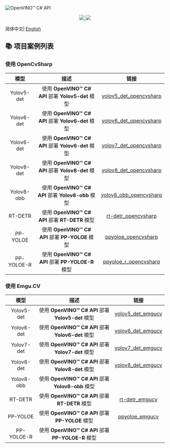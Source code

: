 ![OpenVINO™ C# API](https://socialify.git.ci/guojin-yan/OpenVINO-CSharp-API/image?description=1&descriptionEditable=💞%20OpenVINO%20wrapper%20for%20.NET💞%20&forks=1&issues=1&logo=https%3A%2F%2Fs2.loli.net%2F2023%2F01%2F26%2FylE1K5JPogMqGSW.png&name=1&owner=1&pattern=Circuit%20Board&pulls=1&stargazers=1&theme=Light)

<p align="center">    
    <a href="./LICENSE.txt">
        <img src="https://img.shields.io/github/license/guojin-yan/openvinosharp.svg">
    </a>    
    <a >
        <img src="https://img.shields.io/badge/Framework-.NET 8.0%2C%20.NET 6.0%2C%20.NET 5.0%2C%20.NET Framework 4.8%2C%20.NET Framework 4.7.2%2C%20.NET Framework 4.6%2C%20.NET Core 3.1-pink.svg">
    </a>    
</p>


简体中文| [English](README.md) 

## 📚 项目案例列表

### 使用 OpenCvSharp

|    模型    |                        描述                        |                             链接                             |
| :--------: | :------------------------------------------------: | :----------------------------------------------------------: |
| Yolov5-det | 使用 **OpenVINO™ C# API** 部署 **Yolov5-det** 模型 | [yolov5_det_opencvsharp](https://github.com/guojin-yan/OpenVINO-CSharp-API-Samples/tree/master/model_samples/yolov5/yolov5_det_opencvsharp) |
| Yolov6-det | 使用 **OpenVINO™ C# API** 部署 **Yolov6-det** 模型 | [yolov6_det_opencvsharp](https://github.com/guojin-yan/OpenVINO-CSharp-API-Samples/tree/master/model_samples/yolov6/yolov6_det_opencvsharp) |
| Yolov6-det | 使用 **OpenVINO™ C# API** 部署 **Yolov6-det** 模型 | [yolov7_det_opencvsharp](https://github.com/guojin-yan/OpenVINO-CSharp-API-Samples/tree/master/model_samples/yolov7/yolov7_det_opencvsharp) |
| Yolov8-det | 使用 **OpenVINO™ C# API** 部署 **Yolov8-det** 模型 | [yolov8_det_opencvsharp](https://github.com/guojin-yan/OpenVINO-CSharp-API-Samples/tree/master/model_samples/yolov8/yolov8_det_opencvsharp) |
| Yolov8-obb | 使用 **OpenVINO™ C# API** 部署 **Yolov8-obb** 模型 | [yolov8_obb_opencvsharp](https://github.com/guojin-yan/OpenVINO-CSharp-API-Samples/tree/master/model_samples/yolov8/yolov8_obb_opencvsharp) |
|  RT-DETR   |  使用 **OpenVINO™ C# API**  部署 **RT-DETR** 模型  | [rt-detr_opencvsharp](https://github.com/guojin-yan/OpenVINO-CSharp-API-Samples/tree/master/model_samples/rt-detr/rt-detr_opencvsharp) |
|  PP-YOLOE  |  使用 **OpenVINO™ C# API** 部署 **PP-YOLOE** 模型  | [ppyoloe_opencvsharp](https://github.com/guojin-yan/OpenVINO-CSharp-API-Samples/tree/master/model_samples/ppyoloe/ppyoloe_opencvsharp) |
| PP-YOLOE-R | 使用 **OpenVINO™ C# API** 部署 **PP-YOLOE-R** 模型 | [ppyoloe_r_opencvsharp](https://github.com/guojin-yan/OpenVINO-CSharp-API-Samples/tree/master/model_samples/ppyoloe/ppyoloe_r_opencvsharp) |



### 使用 Emgu.CV

|    模型    |                        描述                        |                             链接                             |
| :--------: | :------------------------------------------------: | :----------------------------------------------------------: |
| Yolov5-det | 使用 **OpenVINO™ C# API** 部署 **Yolov5-det** 模型 | [yolov5_det_emgucv](https://github.com/guojin-yan/OpenVINO-CSharp-API-Samples/tree/master/model_samples/yolov5/yolov5_det_emgucv) |
| Yolov6-det | 使用 **OpenVINO™ C# API** 部署 **Yolov6-det** 模型 | [yolov6_det_emgucv](https://github.com/guojin-yan/OpenVINO-CSharp-API-Samples/tree/master/model_samples/yolov6/yolov6_det_emgucv) |
| Yolov7-det | 使用 **OpenVINO™ C# API** 部署 **Yolov7-det** 模型 | [yolov7_det_emgucv](https://github.com/guojin-yan/OpenVINO-CSharp-API-Samples/tree/master/model_samples/yolov7/yolov7_det_emgucv) |
| Yolov8-det | 使用 **OpenVINO™ C# API** 部署 **Yolov8-det** 模型 | [yolov8_det_emgucv](https://github.com/guojin-yan/OpenVINO-CSharp-API-Samples/tree/master/model_samples/yolov8/yolov8_det_emgucv) |
| Yolov8-obb | 使用 **OpenVINO™ C# API** 部署 **Yolov8-obb** 模型 |                                                              |
|  RT-DETR   |  使用 **OpenVINO™ C# API** 部署 **RT-DETR** 模型   | [rt-detr_emgucv](https://github.com/guojin-yan/OpenVINO-CSharp-API-Samples/tree/master/model_samples/rt-detr/rt-detr_emgucv) |
|  PP-YOLOE  |  使用 **OpenVINO™ C# API** 部署 **PP-YOLOE** 模型  | [ppyoloe_emgucv](https://github.com/guojin-yan/OpenVINO-CSharp-API-Samples/tree/master/model_samples/ppyoloe/ppyoloe_emgucv) |
| PP-YOLOE-R | 使用 **OpenVINO™ C# API** 部署 **PP-YOLOE-R** 模型 |                                                              |





